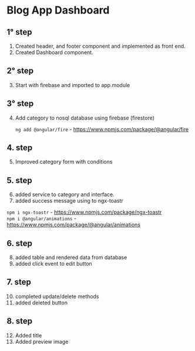 # Blog App Dashboard

## 1° step

1. Created header, and footer component and implemented as front end.
2. Created Dashboard component.

## 2° step

3. Start with firebase and imported to app.module

## 3° step

4. Add category to nosql database using firebase (firestore)

   `ng add @angular/fire` - https://www.npmjs.com/package/@angular/fire

## 4. step

5. Improved category form with conditions

## 5. step

6. added service to category and interface.
7. added success message using to ngx-toastr

`npm i ngx-toastr` - https://www.npmjs.com/package/ngx-toastr \
`npm i @angular/animations` - https://www.npmjs.com/package/@angular/animations

## 6. step

8. added table and rendered data from database
9. added click event to edit button

## 7. step

10. completed update/delete methods
11. added deleted button

## 8. step

12. Added title
13. Added preview image
